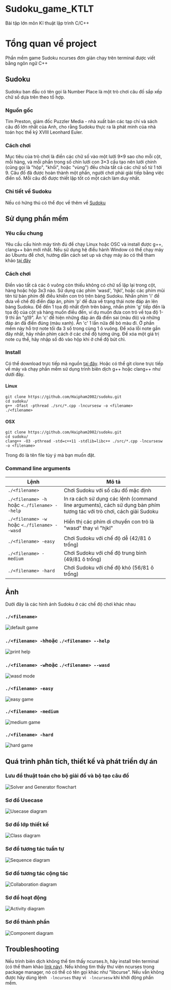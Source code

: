# Sudoku_game_KTLT
Bài tập lớn môn Kĩ thuật lập trình C/C++ 

# Tổng quan về project
Phần mềm game Sudoku ncurses đơn giản chạy trên terminal được viết bằng ngôn ngữ C++
## Sudoku
Sudoku ban đầu có tên gọi là Number Place là một trò chơi câu đố sắp xếp chữ số dựa trên theo tổ hợp. 
### Nguồn gốc
Tim Preston, giám đốc Puzzler Media - nhà xuất bản các tạp chí và sách câu đố lớn nhất của Anh, cho rằng Sudoku thực ra là phát minh của nhà toán học thế kỷ XVIII Leonhard Euler.
### Cách chơi
Mục tiêu của trò chơi là điền các chữ số vào một lưới 9×9 sao cho mỗi cột, mỗi hàng, và mỗi phần trong số chín lưới con 3×3 cấu tạo nên lưới chính (cũng gọi là "hộp", "khối", hoặc "vùng") đều chứa tất cả các chữ số từ 1 tới 9. Câu đố đã được hoàn thành một phần, người chơi phải giải tiếp bằng việc điền số. Mỗi câu đố được thiết lập tốt có một cách làm duy nhất.
### Chi tiết về Sudoku
Nếu có hứng thú có thể đọc về thêm về [Sudoku](https://vi.wikipedia.org/wiki/Sudoku)

## Sử dụng phần mềm
### Yêu cầu chung
Yêu cầu cấu hình máy tính đủ để chạy Linux hoặc OSC và install được g++, clang++ bản mới nhất. Nếu sử dụng hệ điều hành Window có thể chạy máy ảo Ubuntu để chơi, hướng dẫn cách set up và chạy máy ảo có thể tham khảo [tại đây](https://www.youtube.com/watch?v=Rzg144v3hfo)
### Cách chơi 
Điền vào tất cả các ô vuông còn thiếu không có chữ số lặp lại trong cột, hàng hoặc hộp 3x3 nào. Sử dụng các phím 'wasd', 'hjkl', hoặc các phím mũi tên từ bàn phím để điều khiển con trỏ trên bảng Sudoku. Nhấn phím 'i' để đưa về chế độ điền đáp án, phím 'p' để đưa về trạng thái note đáp án lên bảng Sudoku. Để đến 1 tọa độ nhất định trên bảng, nhấn phím 'g' tiếp đến là tọa độ của cột và hàng muốn điều đến, ví dụ muốn đưa con trỏ về tọa độ 1-9 thì ấn "g19". Ấn 'c' để hiện những đáp án đã điền sai (màu đỏ) và những đáp án đã điền đúng (màu xanh). Ấn 'c' 1 lần nữa để bỏ màu đi. Ở phần mềm này hỗ trợ note tối đa 3 số trong cùng 1 ô vuông. Để xóa lỗi note gần đây nhất, hãy nhấn phím cách ở các chế độ tương ứng. Để xóa một giá trị note cụ thể, hãy nhập số đó vào hộp khi ở chế độ bút chì.
### Install
Có thể download trực tiếp mã nguồn [tại đây](https://github.com/Haipham2002/sudoku/tree/main/src).
Hoặc có thể git clone trực tiếp về máy và chạy phần mềm sử dụng trình biên dịch g++ hoặc clang++ như dưới đây.
#### Linux
````
git clone https://github.com/Haipham2002/sudoku.git
cd sudoku/
g++ -Ofast -pthread ./src/*.cpp -lncursesw -o <filename>
./<filename>
````
#### OSX
```
git clone https://github.com/Haipham2002/sudoku.git
cd sudoku/
clang++ -O3 -pthread -std=c++11 -stdlib=libc++ ./src/*.cpp -lncursesw -o <filename>
```
Trong đó <filename> là tên file tùy ý mà bạn muốn đặt.
### Command line arguments
| Lệnh | Mô tả |
| --- | --- |
| `./<filename>` | Chơi Sudoku với số câu đố mặc định |
| `./<filename> -h` hoặc `<./filename> --help` | In ra cách sử dụng các lệnh (command line arguments), cách sử dụng bàn phím tương tác với trò chơi, cách giải Sudoku |
| `./<filename> -w` hoặc `<./filename> --wasd`| Hiển thị các phím di chuyển con trỏ là "wasd" thay vì "hjkl" |
| `./<filename> -easy` | Chơi Sudoku với chế độ dễ (42/81 ô trống) |
| `./<filename> -medium` | Chơi Sudoku với chế độ trung bình (49/81 ô trống) |
| `./<filename> -hard` | Chơi Sudoku với chế độ khó (56/81 ô trống) |
  
## Ảnh
Dưới đây là các hình ảnh Sudoku ở các chế độ chơi khác nhau
### `./<filename>`
![default game](https://github.com/Haipham2002/sudoku/blob/main/documents/Pics/default%20game.png)
### `./<filename> -h`hoặc `./<filename> --help`
![print help](https://github.com/Haipham2002/sudoku/blob/main/documents/Pics/help.png)
### `./<filename> -w`hoặc `./<filename> --wasd`
![wasd mode](https://github.com/Haipham2002/sudoku/blob/main/documents/Pics/wasd%20mode.png)
### `./<filename> -easy`
![easy game](https://github.com/Haipham2002/sudoku/blob/main/documents/Pics/easy-mode.png)
### `./<filename> -medium`
![medium game](https://github.com/Haipham2002/sudoku/blob/main/documents/Pics/medium-mode.png)
### `./<filename> -hard`
![hard game](https://github.com/Haipham2002/sudoku/blob/main/documents/Pics/hard-mode.png)

## Quá trình phân tích, thiết kế và phát triển dự án
### Lưu đồ thuật toán cho bộ giải đố và bộ tạo câu đố
![Solver and Generator flowchart](https://github.com/Haipham2002/sudoku/blob/main/documents/UML/Sudoku%20UML-Solver%26Generator%20flowchart.jpg)
### Sơ đồ Usecase
![Usecase diagram](https://github.com/Haipham2002/sudoku/blob/main/documents/UML/Sudoku%20UML-Usecase.jpg)
### Sơ đồ lớp thiết kế
![Class diagram](https://github.com/Haipham2002/sudoku/blob/main/documents/UML/Sudoku%20UML-Class%20.jpg)
### Sơ đồ tương tác tuần tự
![Sequence diagram](https://github.com/Haipham2002/sudoku/blob/main/documents/UML/Sudoku%20UML-Sequence.jpg)
### Sơ đồ tương tác cộng tác
![Collaboration diagram](https://github.com/Haipham2002/sudoku/blob/main/documents/UML/Sudoku%20UML-Collaboration.jpg)
### Sơ đồ hoạt động
![Activity diagram](https://github.com/Haipham2002/sudoku/blob/main/documents/UML/Sudoku%20UML-Activity.jpg)
### Sơ đồ thành phần
![Component diagram](https://github.com/Haipham2002/sudoku/blob/main/documents/UML/Sudoku%20UML-Component.jpg)

## Troubleshooting
Nếu trình biên dịch không thể tìm thấy ncurses.h, hãy install trên terminal (có thể tham khảo [link này](https://www.youtube.com/watch?v=ebEG_EilTaI)). Nếu không tìm thấy thư viện ncurses trong package manager, nó có thể có tên gọi khác như "libcurse". Nếu vẫn không được hãy dùng lệnh ` -lncurses` thay vì ` -lncursesw` khi khởi động phần mềm.
